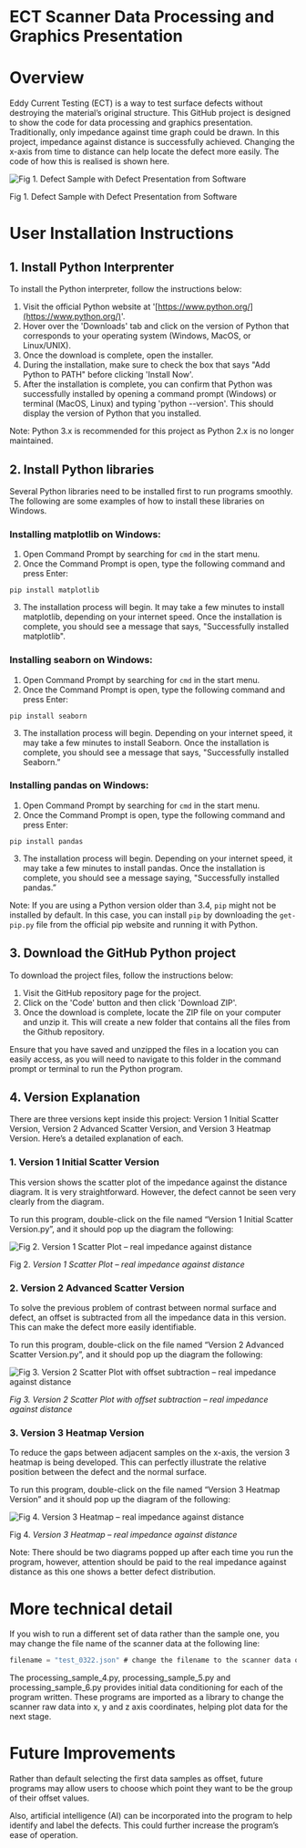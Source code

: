 # ECT Scanner Data Processing and Graphics Presentation

# Overview

Eddy Current Testing (ECT) is a way to test surface defects without destroying the material’s original structure. This GitHub project is designed to show the code for data processing and graphics presentation. Traditionally, only impedance against time graph could be drawn. In this project, impedance against distance is successfully achieved. Changing the x-axis from time to distance can help locate the defect more easily. The code of how this is realised is shown here.

![Fig 1. Defect Sample with Defect Presentation from Software](images/defect_comparison.png)

Fig 1. Defect Sample with Defect Presentation from Software

# User Installation Instructions

## 1. Install Python Interprenter

To install the Python interpreter, follow the instructions below:

1. Visit the official Python website at '[https://www.python.org/](https://www.python.org/)'.
2. Hover over the 'Downloads' tab and click on the version of Python that corresponds to your operating system (Windows, MacOS, or Linux/UNIX).
3. Once the download is complete, open the installer.
4. During the installation, make sure to check the box that says "Add Python to PATH" before clicking 'Install Now'.
5. After the installation is complete, you can confirm that Python was successfully installed by opening a command prompt (Windows) or terminal (MacOS, Linux) and typing 'python --version'. This should display the version of Python that you installed.

Note: Python 3.x is recommended for this project as Python 2.x is no longer maintained.

## 2. Install Python libraries

Several Python libraries need to be installed first to run programs smoothly. The following are some examples of how to install these libraries on Windows.

### Installing matplotlib on Windows:

1. Open Command Prompt by searching for `cmd` in the start menu.
2. Once the Command Prompt is open, type the following command and press Enter:

```
pip install matplotlib
```

3. The installation process will begin. It may take a few minutes to install matplotlib, depending on your internet speed. Once the installation is complete, you should see a message that says, "Successfully installed matplotlib".

### Installing seaborn on Windows:

1. Open Command Prompt by searching for `cmd` in the start menu.
2. Once the Command Prompt is open, type the following command and press Enter:

```
pip install seaborn
```

3. The installation process will begin. Depending on your internet speed, it may take a few minutes to install Seaborn. Once the installation is complete, you should see a message that says, "Successfully installed Seaborn.”

### Installing pandas on Windows:

1. Open Command Prompt by searching for `cmd` in the start menu.
2. Once the Command Prompt is open, type the following command and press Enter:

```
pip install pandas
```

3. The installation process will begin. Depending on your internet speed, it may take a few minutes to install pandas. Once the installation is complete, you should see a message saying, "Successfully installed pandas.”

Note: If you are using a Python version older than 3.4, `pip` might not be installed by default. In this case, you can install `pip` by downloading the `get-pip.py` file from the official pip website and running it with Python.

## 3. Download the GitHub Python project

To download the project files, follow the instructions below:

1. Visit the GitHub repository page for the project.
2. Click on the 'Code' button and then click 'Download ZIP'.
3. Once the download is complete, locate the ZIP file on your computer and unzip it. This will create a new folder that contains all the files from the Github repository.

Ensure that you have saved and unzipped the files in a location you can easily access, as you will need to navigate to this folder in the command prompt or terminal to run the Python program.

## 4. Version Explanation

There are three versions kept inside this project: Version 1 Initial Scatter Version, Version 2 Advanced Scatter Version, and Version 3 Heatmap Version. Here’s a detailed explanation of each.

### 1. Version 1 Initial Scatter Version

This version shows the scatter plot of the impedance against the distance diagram. It is very straightforward. However, the defect cannot be seen very clearly from the diagram.

To run this program, double-click on the file named “Version 1 Initial Scatter Version.py”, and it should pop up the diagram the following:

![Fig 2. *Version 1 Scatter Plot – real impedance against distance*](images/Untitled.png)

Fig 2. *Version 1 Scatter Plot – real impedance against distance*

### 2. Version 2 Advanced Scatter Version

To solve the previous problem of contrast between normal surface and defect, an offset is subtracted from all the impedance data in this version. This can make the defect more easily identifiable. 

To run this program, double-click on the file named “Version 2 Advanced Scatter Version.py”, and it should pop up the diagram the following:

![*Fig 3. Version 2 Scatter Plot with offset subtraction – real impedance against distance*](images/Untitled%201.png)

*Fig 3. Version 2 Scatter Plot with offset subtraction – real impedance against distance*

### 3. Version 3 Heatmap Version

To reduce the gaps between adjacent samples on the x-axis, the version 3 heatmap is being developed. This can perfectly illustrate the relative position between the defect and the normal surface. 

To run this program, double-click on the file named “Version 3 Heatmap Version” and it should pop up the diagram of the following:

![Fig 4. *Version 3 Heatmap – real impedance against distance*](images/Untitled%202.png)

Fig 4. *Version 3 Heatmap – real impedance against distance*

Note:
There should be two diagrams popped up after each time you run the program, however, attention should be paid to the real impedance against distance as this one shows a better defect distribution.

# More technical detail

If you wish to run a different set of data rather than the sample one, you may change the file name of the scanner data at the following line:

```jsx
filename = "test_0322.json" # change the filename to the scanner data output
```

The processing_sample_4.py, processing_sample_5.py and processing_sample_6.py provides initial data conditioning for each of the program written. These programs are imported as a library to change the scanner raw data into x, y and z axis coordinates, helping plot data for the next stage.

# Future Improvements

Rather than default selecting the first data samples as offset, future programs may allow users to choose which point they want to be the group of their offset values.

Also, artificial intelligence (AI) can be incorporated into the program to help identify and label the defects. This could further increase the program’s ease of operation.

